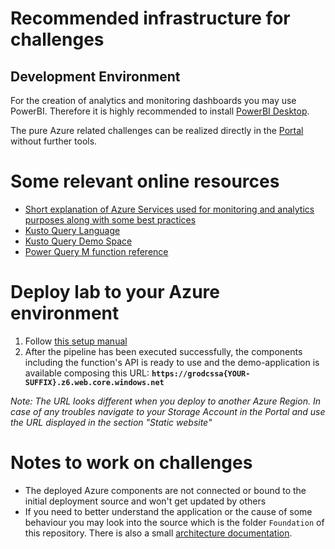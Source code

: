 # Recommended infrastructure for challenges
## Development Environment
For the creation of analytics and monitoring dashboards you may use PowerBI. Therefore it is highly recommended to install [PowerBI Desktop](https://powerbi.microsoft.com/de-de/downloads/).

The pure Azure related challenges can be realized directly in the [Portal](https://portal.azure.com/) without further tools.

# Some relevant online resources
- [Short explanation of Azure Services used for monitoring and analytics purposes along with some best practices](https://github.com/garaio/AzureRecipes/tree/master/Knowledge/BestPractices-AzureSolutions-Monitoring)
- [Kusto Query Language](https://docs.microsoft.com/en-us/azure/kusto/query/)
- [Kusto Query Demo Space](https://portal.loganalytics.io/demo#/discover/query/main)
- [Power Query M function reference](https://docs.microsoft.com/en-us/powerquery-m/power-query-m-function-reference)

# Deploy lab to your Azure environment
1. Follow [this setup manual](../Foundation/Setup/Manual.md)
1. After the pipeline has been executed successfully, the components including the function's API is ready to use and the demo-application is available composing this URL: **`https://grodcssa{YOUR-SUFFIX}.z6.web.core.windows.net`**

_Note: The URL looks different when you deploy to another Azure Region. In case of any troubles navigate to your Storage Account in the Portal and use the URL displayed in the section "Static website"_

# Notes to work on challenges
* The deployed Azure components are not connected or bound to the initial deployment source and won't get updated by others
* If you need to better understand the application or the cause of some behaviour you may look into the source which is the folder `Foundation` of this repository. There is also a small [architecture documentation](../Foundation/README.md).
